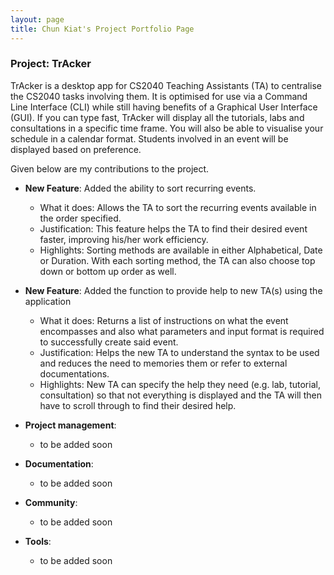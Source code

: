 ```yaml
---
layout: page
title: Chun Kiat's Project Portfolio Page
---
```


### Project: TrAcker

TrAcker is a desktop app for CS2040 Teaching Assistants (TA) to centralise the
CS2040 tasks involving them. It is optimised for use via a Command Line
Interface (CLI) while still having benefits of a Graphical User Interface (GUI). If you
can type fast, TrAcker will display all the tutorials, labs and consultations in a specific
time frame. You will also be able to visualise your schedule in a calendar format.
Students involved in an event will be displayed based on preference.


Given below are my contributions to the project.

* **New Feature**: Added the ability to sort recurring events.
  * What it does: Allows the TA to sort the recurring events available in the order specified.
  * Justification: This feature helps the TA to find their desired event faster, improving his/her work efficiency.
  * Highlights: Sorting methods are available in either Alphabetical, Date or Duration. With each sorting method, the TA can also choose top down or bottom up order as well.

* **New Feature**: Added the function to provide help to new TA(s) using the application
  * What it does: Returns a list of instructions on what the event encompasses and also what parameters and input format is required to successfully create said event.
  * Justification: Helps the new TA to understand the syntax to be used and reduces the need to memories them or refer to external documentations.
  * Highlights: New TA can specify the help they need (e.g. lab, tutorial, consultation) so that not everything is displayed and the TA will then have to scroll through to find their desired help.

* **Project management**:
  * to be added soon

* **Documentation**:
  * to be added soon

* **Community**:
  * to be added soon

* **Tools**:
  * to be added soon

<!--

* **Code contributed**: [RepoSense link]()

* **Project management**:
  * Managed releases `v1.3` - `v1.5rc` (3 releases) on GitHub

* **Enhancements to existing features**:
  * Updated the GUI color scheme (Pull requests [\#33](), [\#34]())
  * Wrote additional tests for existing features to increase coverage from 88% to 92% (Pull requests [\#36](), [\#38]())

* **Documentation**:
  * User Guide:
    * Added documentation for the features `delete` and `find` [\#72]()
    * Did cosmetic tweaks to existing documentation of features `clear`, `exit`: [\#74]()
  * Developer Guide:
    * Added implementation details of the `delete` feature.

* **Community**:
  * PRs reviewed (with non-trivial review comments): [\#12](), [\#32](), [\#19](), [\#42]()
  * Contributed to forum discussions (examples: [1](), [2](), [3](), [4]())
  * Reported bugs and suggestions for other teams in the class (examples: [1](), [2](), [3]())
  * Some parts of the history feature I added was adopted by several other class mates ([1](), [2]())

* **Tools**:
  * Integrated a third party library (Natty) to the project ([\#42]())
  * Integrated a new Github plugin (CircleCI) to the team repo

* _{you can add/remove categories in the list above}_
-->
